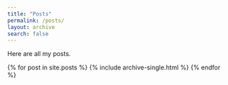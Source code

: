 ```yaml
---
title: "Posts"
permalink: /posts/
layout: archive
search: false
---
```


Here are all my posts.

{% for post in site.posts %}
  {% include archive-single.html %}
{% endfor %}